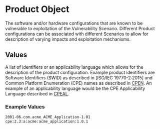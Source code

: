 # Product Object

The software and/or hardware configurations that are known to be vulnerable to exploitation of the Vulnerability Scenario. Different Product configurations can be associated with different Scenarios to allow for description of varying impacts and exploitation mechanisms.

## Values


A list of identifiers or an applicability language which allows for the description of the product configuration. Example product identifiers are Software Identifiers (SWID) as described in [ISO/IEC 19770-2:2015] and Common Platform Enumeration (CPE) names as described in [CPEN](https://csrc.nist.gov/publications/detail/nistir/7695/final). An example of an applicability language would be the CPE Applicability Language described in [CPEAL](https://csrc.nist.gov/publications/detail/nistir/7698/final).

### Example Values

```
2001-06.com.acme_ACME_Application-1.01
cpe:2.3:a:acme:acme_application:1.0.1
```
